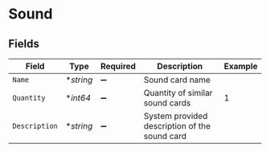 # Sound


## Fields

| Field                                         | Type                                          | Required                                      | Description                                   | Example                                       |
| --------------------------------------------- | --------------------------------------------- | --------------------------------------------- | --------------------------------------------- | --------------------------------------------- |
| `Name`                                        | **string*                                     | :heavy_minus_sign:                            | Sound card name                               |                                               |
| `Quantity`                                    | **int64*                                      | :heavy_minus_sign:                            | Quantity of similar sound cards               | 1                                             |
| `Description`                                 | **string*                                     | :heavy_minus_sign:                            | System provided description of the sound card |                                               |